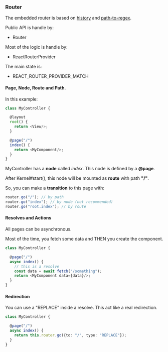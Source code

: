 ### Router

The embedded router is based on [history](https://www.npmjs.com/package/history) and [path-to-regex](https://www.npmjs.com/package/path-to-regexp).

Public API is handle by:
- Router

Most of the logic is handle by:
- ReactRouterProvider

The main state is:
- REACT_ROUTER_PROVIDER_MATCH

#### Page, Node, Route and Path.

In this example:

```ts
class MyController {

  @layout
  root() {
    return <View/>;
  }

  @page("/")
  index() {
    return <MyComponent/>;
  }
}
```

MyController has a **node** called *index*.
This node is defined by a **@page**.

After Kernel#start(), this node will be mounted as **route** with path **"/"**.

So, you can make a **transition** to this page with:
```ts
router.go("/"); // by path
router.go("index"); // by node (not recommended)
router.go("root.index"); // by route
```

#### Resolves and Actions

All pages can be asynchronous. 

Most of the time, you fetch some data and THEN you create the component.

```ts
class MyController {

  @page("/")
  async index() {
    // this is a resolve
    const data = await fetch("/something"); 
    return <MyComponent data={data}/>;
  }
}
```

#### Redirection

You can use a "REPLACE" inside a resolve. 
This act like a real redirection.

```ts
class MyController {

  @page("/")
  async index() {
    return this.router.go({to: "/", type: "REPLACE"});
  }
}
```
